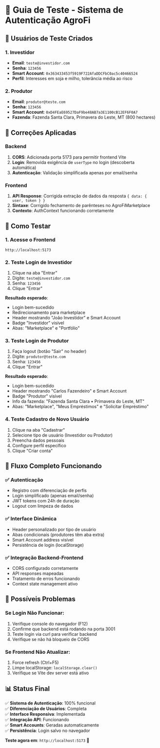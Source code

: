 # 🧪 Guia de Teste - Sistema de Autenticação AgroFi

## 🎯 Usuários de Teste Criados

### 1. Investidor
- **Email**: `teste@investidor.com`
- **Senha**: `123456`
- **Smart Account**: `0x363433453f5919F722AfaDDCFbC0ac5c40466524`
- **Perfil**: Interesses em soja e milho, tolerância média ao risco

### 2. Produtor
- **Email**: `produtor@teste.com`
- **Senha**: `123456`
- **Smart Account**: `0xD4FEaE69527DaF9be48AB7a3E1100cB12EF6F0A7`
- **Fazenda**: Fazenda Santa Clara, Primavera do Leste, MT (800 hectares)

## 🔧 Correções Aplicadas

### Backend
1. **CORS**: Adicionada porta 5173 para permitir frontend Vite
2. **Login**: Removida exigência de `userType` no login (descoberta automática)
3. **Autenticação**: Validação simplificada apenas por email/senha

### Frontend
1. **API Response**: Corrigida extração de dados da resposta `{ data: { user, token } }`
2. **Sintaxe**: Corrigido fechamento de parênteses no AgroFiMarketplace
3. **Contexto**: AuthContext funcionando corretamente

## 🧪 Como Testar

### 1. Acesse o Frontend
```
http://localhost:5173
```

### 2. Teste Login de Investidor
1. Clique na aba "Entrar"
2. Digite: `teste@investidor.com`
3. Senha: `123456`
4. Clique "Entrar"

**Resultado esperado**: 
- Login bem-sucedido
- Redirecionamento para marketplace
- Header mostrando "João Investidor" e Smart Account
- Badge "Investidor" visível
- Abas: "Marketplace" e "Portfólio"

### 3. Teste Login de Produtor
1. Faça logout (botão "Sair" no header)
2. Digite: `produtor@teste.com`
3. Senha: `123456`
4. Clique "Entrar"

**Resultado esperado**:
- Login bem-sucedido
- Header mostrando "Carlos Fazendeiro" e Smart Account
- Badge "Produtor" visível
- Info da fazenda: "Fazenda Santa Clara • Primavera do Leste, MT"
- Abas: "Marketplace", "Meus Empréstimos" e "Solicitar Empréstimo"

### 4. Teste Cadastro de Novo Usuário
1. Clique na aba "Cadastrar"
2. Selecione tipo de usuário (Investidor ou Produtor)
3. Preencha dados pessoais
4. Configure perfil específico
5. Clique "Criar conta"

## 🚀 Fluxo Completo Funcionando

### ✅ Autenticação
- Registro com diferenciação de perfis
- Login simplificado (apenas email/senha)
- JWT tokens com 24h de duração
- Logout com limpeza de dados

### ✅ Interface Dinâmica
- Header personalizado por tipo de usuário
- Abas condicionais (produtores têm aba extra)
- Smart Account address visível
- Persistência de login (localStorage)

### ✅ Integração Backend-Frontend
- CORS configurado corretamente
- API responses mapeadas
- Tratamento de erros funcionando
- Context state management ativo

## 🐛 Possíveis Problemas

### Se Login Não Funcionar:
1. Verifique console do navegador (F12)
2. Confirme que backend está rodando na porta 3001
3. Teste login via curl para verificar backend
4. Verifique se não há bloqueio de CORS

### Se Frontend Não Atualizar:
1. Force refresh (Ctrl+F5)
2. Limpe localStorage: `localStorage.clear()`
3. Verifique se Vite dev server está ativo

## 📊 Status Final

✅ **Sistema de Autenticação**: 100% funcional  
✅ **Diferenciação de Usuários**: Completa  
✅ **Interface Responsiva**: Implementada  
✅ **Integração API**: Funcionando  
✅ **Smart Accounts**: Geradas automaticamente  
✅ **Persistência**: Login salvo no navegador  

**Teste agora em**: `http://localhost:5173` 🚀